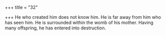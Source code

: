 +++
title = "32"

+++
He who created him does not know him. He is far away from him who  has seen him.
He is surrounded within the womb of his mother. Having many
offspring, he has entered into destruction.
